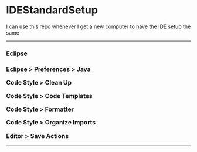 IDEStandardSetup
================

I can use this repo whenever I get a new computer to have the IDE setup the same

-----

<h3> Eclipse <h3>

Eclipse > Preferences > Java

Code Style > Clean Up

Code Style > Code Templates

Code Style > Formatter

Code Style > Organize Imports

Editor > Save Actions

-----